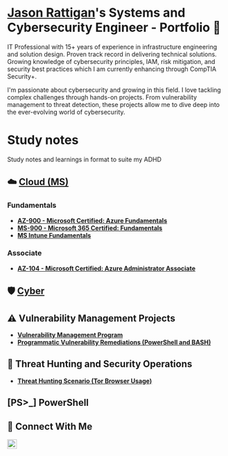 # <a href="https://www.linkedin.com/in/jason-r-20a8961b1/">Jason Rattigan</a>'s Systems and Cybersecurity Engineer - Portfolio 🔐

IT Professional with 15+ years of experience in infrastructure engineering and solution design. Proven track record in delivering technical solutions. Growing knowledge of cybersecurity principles, IAM, risk mitigation, and security best practices which I am currently enhancing through CompTIA Security+.

I'm passionate about cybersecurity and growing in this field. I love tackling complex challenges through hands-on projects. From vulnerability management to threat detection, these projects allow me to dive deep into the ever-evolving world of cybersecurity.


# Study notes
Study notes and learnings in format to suite my ADHD

## ☁️ [Cloud (MS)](https://github.com/j-rattigan/Cloud-MS/tree/main)
### Fundamentals
- **[AZ-900 - Microsoft Certified: Azure Fundamentals](https://github.com/j-rattigan/Cloud-MS/tree/main/fundamentals/azure-fundamentals-az-900)**
- **[MS-900 - Microsoft 365 Certified: Fundamentals](https://github.com/j-rattigan/Cloud-MS/tree/main/fundamentals/m365-fundamentals-ms-900)**
- **[MS Intune Fundamentals](https://github.com/j-rattigan/Cloud-MS/tree/main/fundamentals/intune-fundamentals)**

### Associate
- **[AZ-104 - Microsoft Certified: Azure Administrator Associate](https://github.com/j-rattigan/Cloud-MS/tree/main/associate/AZ-104)**

## 🛡️ [Cyber](https://github.com/j-rattigan/Cyber/tree/main)
## ⚠️ Vulnerability Management Projects

- **[Vulnerability Management Program](https://github.com/j-rattigan/vulnerability-management-program)**
- **[Programmatic Vulnerability Remediations (PowerShell and BASH)](https://github.com/j-rattigan/Programmatic-Vulnerability-Remediations)**

## 🚨 Threat Hunting and Security Operations

- **[Threat Hunting Scenario (Tor Browser Usage)](https://github.com/j-rattigan/threat-hunting-scenario-tor)**

## [PS>_] PowerShell

## 🤳 Connect With Me

[<img align="left" alt="___________ | LinkedIn" width="22px" src="https://cdn.jsdelivr.net/npm/simple-icons@v3/icons/linkedin.svg" />][linkedin]

[linkedin]: https://www.linkedin.com/in/jason-r-20a8961b1

<!--
<img width="35" alt="image" src="https://github.com/user-attachments/assets/2f41c7cd-5ea8-4475-b451-a37161b6c3fb"> 
<img width="35" alt="image" src="https://github.com/user-attachments/assets/77649969-9910-4994-8b96-74a116cfb2a8">
-->
